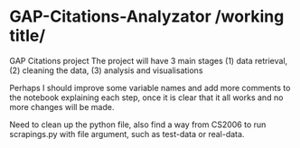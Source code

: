 # GAP-Citations-Analyzator /working title/
GAP Citations project
The project will have 3 main stages (1) data retrieval, (2) cleaning the data, (3) analysis and visualisations

Perhaps I should improve some variable names and add more comments to the notebook explaining each step, once it is clear that it all works and no more changes will be made.

Need to clean up the python file, also find a way from CS2006 to run scrapings.py with file argument, such as test-data or real-data.
